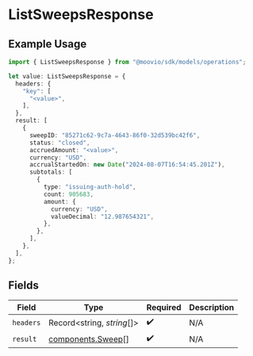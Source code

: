 # ListSweepsResponse

## Example Usage

```typescript
import { ListSweepsResponse } from "@moovio/sdk/models/operations";

let value: ListSweepsResponse = {
  headers: {
    "key": [
      "<value>",
    ],
  },
  result: [
    {
      sweepID: "85271c62-9c7a-4643-86f0-32d539bc42f6",
      status: "closed",
      accruedAmount: "<value>",
      currency: "USD",
      accrualStartedOn: new Date("2024-08-07T16:54:45.201Z"),
      subtotals: [
        {
          type: "issuing-auth-hold",
          count: 905683,
          amount: {
            currency: "USD",
            valueDecimal: "12.987654321",
          },
        },
      ],
    },
  ],
};
```

## Fields

| Field                                                  | Type                                                   | Required                                               | Description                                            |
| ------------------------------------------------------ | ------------------------------------------------------ | ------------------------------------------------------ | ------------------------------------------------------ |
| `headers`                                              | Record<string, *string*[]>                             | :heavy_check_mark:                                     | N/A                                                    |
| `result`                                               | [components.Sweep](../../models/components/sweep.md)[] | :heavy_check_mark:                                     | N/A                                                    |